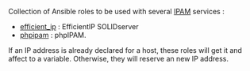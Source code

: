 Collection of Ansible roles to be used with several [IPAM](https://en.wikipedia.org/wiki/IP_address_management) services :
- [efficient_ip](https://github.com/Fredouye/ipam_ansible/tree/main/efficient_ip) : EfficientIP SOLIDserver
- [phpipam](https://github.com/Fredouye/ipam_ansible/tree/main/phpipam) : phpIPAM.

If an IP address is already declared for a host, these roles will get it and affect to a variable.
Otherwise, they will reserve an new IP address.
